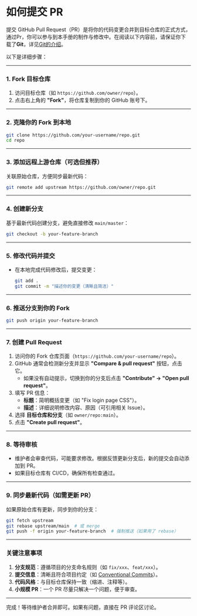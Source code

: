 # 如何提交 PR

提交 GitHub Pull Request（PR）是将你的代码变更合并到目标仓库的正式方式，通过Pr，你可以参与到本手册的制作与修改中。在阅读以下内容前，请保证你下载了**Git**，详见[Git的介绍](../chang-yong-tui-jian/gong-ju/git.md)。

以下是详细步骤：

***

### **1. Fork 目标仓库**

1. 访问目标仓库（如 `https://github.com/owner/repo`）。
2. 点击右上角的 **"Fork"**，将仓库复制到你的 GitHub 账号下。

***

### **2. 克隆你的 Fork 到本地**

```bash
git clone https://github.com/your-username/repo.git
cd repo
```

***

### **3. 添加远程上游仓库（可选但推荐）**

关联原始仓库，方便同步最新代码：

```bash
git remote add upstream https://github.com/owner/repo.git
```

***

### **4. 创建新分支**

基于最新代码创建分支，避免直接修改 `main/master`：

```bash
git checkout -b your-feature-branch
```

***

### **5. 修改代码并提交**

*   在本地完成代码修改后，提交变更：

    ```bash
    git add .
    git commit -m "描述你的变更（清晰且简洁）"
    ```

***

### **6. 推送分支到你的 Fork**

```bash
git push origin your-feature-branch
```

***

### **7. 创建 Pull Request**

1. 访问你的 Fork 仓库页面（`https://github.com/your-username/repo`）。
2. GitHub 通常会检测新分支并显示 **"Compare & pull request"** 按钮，点击它。
   * 如果没有自动提示，切换到你的分支后点击 **"Contribute" → "Open pull request"**。
3. 填写 PR 信息：
   * **标题**：简明概括变更（如 "Fix login page CSS"）。
   * **描述**：详细说明修改内容、原因（可引用相关 Issue）。
4. 选择 **目标仓库和分支**（如 `owner/repo:main`）。
5. 点击 **"Create pull request"**。

***

### **8. 等待审核**

* 维护者会审查代码，可能要求修改。根据反馈更新分支后，新的提交会自动添加到 PR。
* 如果目标仓库有 CI/CD，确保所有检查通过。

***

### **9. 同步最新代码（如需更新 PR）**

如果原始仓库有更新，同步到你的分支：

```bash
git fetch upstream
git rebase upstream/main  # 或 merge
git push -f origin your-feature-branch  # 强制推送（如果用了 rebase）
```

***

### **关键注意事项**

1. **分支规范**：遵循项目的分支命名规则（如 `fix/xxx`、`feat/xxx`）。
2. **提交信息**：清晰且符合项目约定（如 [Conventional Commits](https://www.conventionalcommits.org/)）。
3. **代码风格**：与目标仓库保持一致（缩进、注释等）。
4. **小规模 PR**：一个 PR 尽量只解决一个问题，便于审查。

***

完成！等待维护者合并即可。如果有问题，直接在 PR 评论区讨论。
